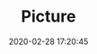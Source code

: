 ---
weight: 1
images:
- /images/edited/26.jpeg
title: Picture
date: 2020-02-28 17:20:45
tags: [luminar neo,work]
---